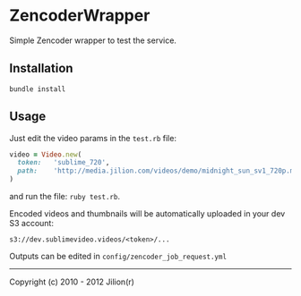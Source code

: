 # ZencoderWrapper

Simple Zencoder wrapper to test the service.

## Installation

`bundle install`

## Usage

Just edit the video params in the `test.rb` file:

``` ruby
video = Video.new(
  token:   'sublime_720',
  path:    'http://media.jilion.com/videos/demo/midnight_sun_sv1_720p.mp4',
)
```

and run the file: `ruby test.rb`.

Encoded videos and thumbnails will be automatically uploaded in your dev S3 account:

`s3://dev.sublimevideo.videos/<token>/...`

Outputs can be edited in `config/zencoder_job_request.yml`

------------
Copyright (c) 2010 - 2012 Jilion(r)